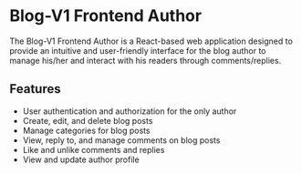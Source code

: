 # Blog-V1 Frontend Author

The Blog-V1 Frontend Author is a React-based web application designed to provide an intuitive and user-friendly interface for the blog author to manage his/her and interact with his readers through comments/replies.

## Features
- User authentication and authorization for the only author
- Create, edit, and delete blog posts
- Manage categories for blog posts
- View, reply to, and manage comments on blog posts
- Like and unlike comments and replies
- View and update author profile